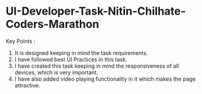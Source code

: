 # UI-Developer-Task-Nitin-Chilhate-Coders-Marathon


Key Points :

1. It is designed keeping in mind the task requirements.
2. I have followed best UI Practices in this task.
3. I have created this task keeping in mind the responsiveness of all devices, which is very important.
4. I have also added video playing functionality in it which makes the page attractive.
